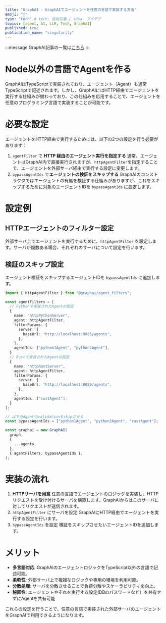 ```yaml
---
title: "GraphAI - GraphAIでエージェントを任意の言語で実装する方法"
emoji: "🤖"
type: "tech" # tech: 技術記事 / idea: アイデア
topics: [agent, AI, LLM, Tech, GraphAI]
published: true
publication_name: "singularity"
---
```


:::message
GraphAI記事の一覧は[こちら](https://zenn.dev/singularity/articles/graphai-index)
:::


# Node以外の言語でAgentを作る

GraphAIはTypeScriptで実装されており、エージェント（Agent）も通常TypeScriptで記述されます。しかし、GraphAIにはHTTP経由でエージェントを実行する仕組みが備わっており、この仕組みを応用することで、エージェントを任意のプログラミング言語で実装することが可能です。

# 必要な設定
エージェントをHTTP経由で実行するためには、以下の2つの設定を行う必要があります：

1. `agentFilter` で **HTTP 経由のエージェント実行を指定する**
通常、エージェントはGraphAI内で直接実行されますが、`httpAgentFilter`を指定することで、エージェントを外部サーバ経由で実行する設定に変更します。
1. `bypassAgentIds` で**エージェントの検証をスキップする**
GraphAIのコンストラクタではエージェントの有無を検証する仕組みがありますが、これをスキップするために対象のエージェントIDを `bypassAgentIds` に設定します。


# 設定例

## HTTPエージェントのフィルター設定
外部サーバ上でエージェントを実行するために、`httpAgentFilter` を設定します。サーバが複数ある場合、それぞれのサーバについて設定を行います。

## 検証のスキップ設定
エージェント検証をスキップするエージェントIDを `bypassAgentIds` に追加します。

```TypeScript
import { httpAgentFilter } from "@graphai/agent_filters";

const agentFilters = [
  // Pythonで実装されたAgentの設定
  {
    name: "httpPythonServer",
    agent: httpAgentFilter,
    filterParams: {
      server: {
        baseUrl: "http://localhost:8085/agents",
      },
    },
    agentIds: ["python1Agent", "python2Agent"],
  }
  // Rustで実装されたAgentの設定
  {
    name: "httpRustServer",
    agent: httpAgentFilter,
    filterParams: {
      server: {
        baseUrl: "http://localhost:8080/agents",
      },
    },
    agentIds: ["rustAgent"],
  }
];

// 以下のAgentのvalidationをskipさせる
const bypassAgentIds = ["python1Agent", "python2Agent", "rustAgent"];

const graphai = new GraphAI(
  graph,
  {
    ...agents,
  },
  { agentFilters, bypassAgentIds },
);

```

# 実装の流れ

1. **HTTPサーバを用意**
任意の言語でエージェントのロジックを実装し、HTTPリクエストを受け付けるサーバを構築します。GraphAIからはこのサーバに対してリクエストが送信されます。
1. `httpAgentFilter` にサーバを設定
GraphAIにHTTP経由でエージェントを実行する設定を行います。
1. `bypassAgentIds` を設定
検証をスキップさせたいエージェントIDを追加します。

# メリット

- **多言語対応**: GraphAIのエージェントロジックをTypeScript以外の言語で記述可能。
- **柔軟性**: 外部サーバ上で複雑なロジックや専用の環境を利用可能。
- **分散処理**: サーバを分散させることで負荷分散やスケーラビリティを向上。
- **秘匿性**: エージェントやそれを実行する設定(DBのパスワードなど）を共有せずにAgentを共有可能

これらの設定を行うことで、任意の言語で実装された外部サーバのエージェントをGraphAIで利用できるようになります。


